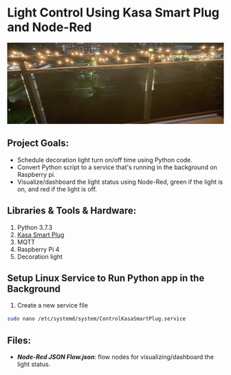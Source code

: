 # Light Control Using Kasa Smart Plug and Node-Red

![alt text](https://github.com/withabubaker/Light-Control/blob/master/img/IMG_JPG.jpeg)


## Project Goals:

- Schedule decoration light turn on/off time using Python code.
- Convert Python script to a service that's running in the background on Raspberry pi.
- Visualize/dashboard the light status using Node-Red, green if the light is on, and red if the light is off.


## Libraries & Tools & Hardware:

1. Python 3.7.3
2. [Kasa Smart Plug](https://www.kasasmart.com/us/products/smart-plugs)
3. MQTT
4. Raspberry Pi 4
6. Decoration light

## Setup Linux Service to Run Python app in the Background

1. Create a new service file
```bash
sudo nano /etc/systemd/system/ControlKasaSmartPlug.service
```



## Files:
- ***Node-Red JSON Flow.json***: flow nodes for visualizing/dashboard the light status.
